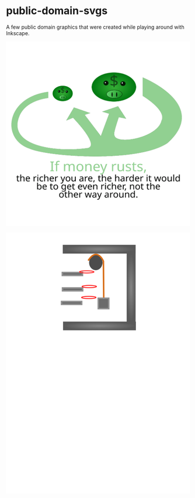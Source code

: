 # public-domain-svgs

A few public domain graphics that were created while playing around with Inkscape.

![](1.svg)

![](2.svg)
